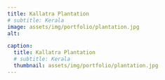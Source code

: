 ```yaml
---
title: Kallatra Plantation
# subtitle: Kerala  
image: assets/img/portfolio/plantation.jpg
alt: 

caption:
  title: Kallatra Plantation
  # subtitle: Kerala
  thumbnail: assets/img/portfolio/plantation.jpg
---
```

<!-- Use this area to describe your project. Lorem ipsum dolor sit amet, consectetur adipisicing elit. Est blanditiis dolorem culpa incidunt minus dignissimos deserunt repellat aperiam quasi sunt officia expedita beatae cupiditate, maiores repudiandae, nostrum, reiciendis facere nemo!

{:.list-inline}
- Date: October 2019
- Client: Lines
- Category: Branding -->

